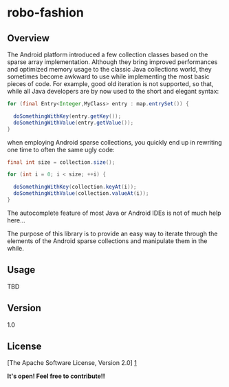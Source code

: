 robo-fashion
============

Overview
--------

The Android platform introduced a few collection classes based on the sparse array implementation. Although they bring improved performances and optimized memory usage to the classic Java collections world, they sometimes become awkward to use while implementing the most basic pieces of code. For example, good old iteration is not supported, so that, while all Java developers are by now used to the short and elegant syntax:

```java
for (final Entry<Integer,MyClass> entry : map.entrySet()) {

  doSomethingWithKey(entry.getKey());
  doSomethingWithValue(entry.getValue());
}
```

when employing Android sparse collections, you quickly end up in rewriting one time to often the same ugly code:

```java
final int size = collection.size();

for (int i = 0; i < size; ++i) {

  doSomethingWithKey(collection.keyAt(i));
  doSomethingWithValue(collection.valueAt(i));
}
```

The autocomplete feature of most Java or Android IDEs is not of much help here...

The purpose of this library is to provide an easy way to iterate through the elements of the Android sparse collections and manipulate them in the while.

Usage
-----

TBD


Version
-------

1.0

License
-------

[The Apache Software License, Version 2.0] [1]

**It's open! Feel free to contribute!!**

[1]:http://www.apache.org/licenses/LICENSE-2.0
